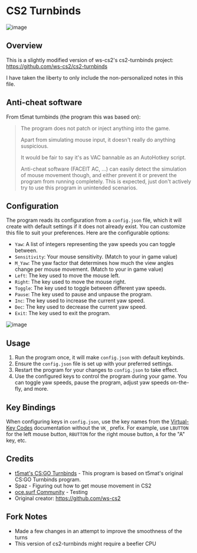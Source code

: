 # CS2 Turnbinds

![image](https://github.com/user-attachments/assets/360251e0-9ed6-4b67-9dfb-df73e77b7cfe)


## Overview

This is a slightly modified version of ws-cs2's cs2-turnbinds project: https://github.com/ws-cs2/cs2-turnbinds

I have taken the liberty to only include the non-personalized notes in this file.

## Anti-cheat software

From t5mat turnbinds (the program this was based on):

> The program does not patch or inject anything into the game.
> 
> Apart from simulating mouse input, it doesn't really do anything suspicious.
> 
> It would be fair to say it's as VAC bannable as an AutoHotkey script.
> 
> Anti-cheat software (FACEIT AC, ...) can easily detect the simulation of mouse movement though, and either prevent it or prevent the program from running completely. This is expected, just don't actively try to use this program in unintended scenarios.

## Configuration

The program reads its configuration from a `config.json` file, which it will create with default settings if it does not already exist. You can customize this file to suit your preferences. Here are the configurable options:

- `Yaw`: A list of integers representing the yaw speeds you can toggle between.
- `Sensitivity`: Your mouse sensitivity. (Match to your in game value)
- `M_Yaw`: The yaw factor that determines how much the view angles change per mouse movement. (Match to your in game value)
- `Left`: The key used to move the mouse left.
- `Right`: The key used to move the mouse right.
- `Toggle`: The key used to toggle between different yaw speeds.
- `Pause`: The key used to pause and unpause the program.
- `Inc`: The key used to increase the current yaw speed.
- `Dec`: The key used to decrease the current yaw speed.
- `Exit`: The key used to exit the program.

![image](https://github.com/ws-cs2/cs2-turnbinds/assets/149922947/8550fec1-3727-47d8-bcd6-860a4841e455)

## Usage

1. Run the program once, it will make `config.json` with default keybinds.
1. Ensure the `config.json` file is set up with your preferred settings.
2. Restart the program for your changes to `config.json` to take effect.
3. Use the configured keys to control the program during your game. You can toggle yaw speeds, pause the program, adjust yaw speeds on-the-fly, and more.

## Key Bindings

When configuring keys in `config.json`, use the key names from the [Virtual-Key Codes](https://learn.microsoft.com/en-us/windows/win32/inputdev/virtual-key-codes) documentation without the `VK_` prefix. For example, use `LBUTTON` for the left mouse button, `RBUTTON` for the right mouse button, `A` for the "A" key, etc.


## Credits

 - [t5mat's CS:GO Turnbinds](https://github.com/t5mat/turnbinds) - This program is based on t5mat's original CS:GO Turnbinds program.
 - Spaz - Figuring out how to get mouse movement in CS2
 - [oce.surf Community](https://oce.surf) - Testing
 - Original creator: https://github.com/ws-cs2 

## Fork Notes

 - Made a few changes in an attempt to improve the smoothness of the turns
 - This version of cs2-turnbinds might require a beefier CPU

